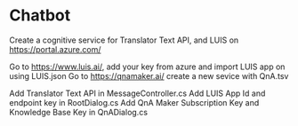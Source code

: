 # Chatbot

Create a cognitive service for Translator Text API, and LUIS on https://portal.azure.com/

Go to https://www.luis.ai/, add your key from azure and import LUIS app on using LUIS.json
Go to https://qnamaker.ai/ create a new sevice with QnA.tsv


Add Translator Text API in MessageController.cs
Add LUIS App Id and endpoint key in RootDialog.cs
Add QnA Maker Subscription Key and Knowledge Base Key in QnADialog.cs
